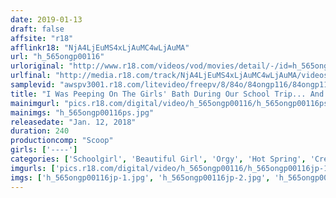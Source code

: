 ```yaml
---
date: 2019-01-13
draft: false
affsite: "r18"
afflinkr18: "NjA4LjEuMS4xLjAuMC4wLjAuMA"
url: "h_565ongp00116"
urloriginal: "http://www.r18.com/videos/vod/movies/detail/-/id=h_565ongp00116"
urlfinal: "http://media.r18.com/track/NjA4LjEuMS4xLjAuMC4wLjAuMA/videos/vod/movies/detail/-/id=h_565ongp00116"
samplevid: "awspv3001.r18.com/litevideo/freepv/8/84o/84ongp116/84ongp116_dmb_w.mp4"
title: "I Was Peeping On The Girls' Bath During Our School Trip... And I Got To See My Favorite Girl's Pussy Hair! And I Even Got A Peek At Her Pussy Too!! When I Was About To Get Caught I Pretended To Pass Out, And Then The Girls Came Over To Check On Me Because They Were Worried And Started Giving Me Mouth-To-Mouth!! Now I'm Having Creampie Raw Footage Sex With All These Bashful Blushing Girls!!"
mainimgurl: "pics.r18.com/digital/video/h_565ongp00116/h_565ongp00116ps.jpg"
mainimgs: "h_565ongp00116ps.jpg"
releasedate: "Jan. 12, 2018"
duration: 240
productioncomp: "Scoop"
girls: ['----']
categories: ['Schoolgirl', 'Beautiful Girl', 'Orgy', 'Hot Spring', 'Creampie', 'Over 4 Hours', 'Hi-Def']
imgurls: ['pics.r18.com/digital/video/h_565ongp00116/h_565ongp00116jp-1.jpg', 'pics.r18.com/digital/video/h_565ongp00116/h_565ongp00116jp-2.jpg', 'pics.r18.com/digital/video/h_565ongp00116/h_565ongp00116jp-3.jpg', 'pics.r18.com/digital/video/h_565ongp00116/h_565ongp00116jp-4.jpg', 'pics.r18.com/digital/video/h_565ongp00116/h_565ongp00116jp-5.jpg', 'pics.r18.com/digital/video/h_565ongp00116/h_565ongp00116jp-6.jpg', 'pics.r18.com/digital/video/h_565ongp00116/h_565ongp00116jp-7.jpg', 'pics.r18.com/digital/video/h_565ongp00116/h_565ongp00116jp-8.jpg', 'pics.r18.com/digital/video/h_565ongp00116/h_565ongp00116jp-9.jpg', 'pics.r18.com/digital/video/h_565ongp00116/h_565ongp00116jp-10.jpg', 'pics.r18.com/digital/video/h_565ongp00116/h_565ongp00116jp-11.jpg', 'pics.r18.com/digital/video/h_565ongp00116/h_565ongp00116jp-12.jpg', 'pics.r18.com/digital/video/h_565ongp00116/h_565ongp00116jp-13.jpg', 'pics.r18.com/digital/video/h_565ongp00116/h_565ongp00116jp-14.jpg', 'pics.r18.com/digital/video/h_565ongp00116/h_565ongp00116jp-15.jpg', 'pics.r18.com/digital/video/h_565ongp00116/h_565ongp00116jp-16.jpg', 'pics.r18.com/digital/video/h_565ongp00116/h_565ongp00116jp-17.jpg', 'pics.r18.com/digital/video/h_565ongp00116/h_565ongp00116jp-18.jpg', 'pics.r18.com/digital/video/h_565ongp00116/h_565ongp00116jp-19.jpg', 'pics.r18.com/digital/video/h_565ongp00116/h_565ongp00116jp-20.jpg']
imgs: ['h_565ongp00116jp-1.jpg', 'h_565ongp00116jp-2.jpg', 'h_565ongp00116jp-3.jpg', 'h_565ongp00116jp-4.jpg', 'h_565ongp00116jp-5.jpg', 'h_565ongp00116jp-6.jpg', 'h_565ongp00116jp-7.jpg', 'h_565ongp00116jp-8.jpg', 'h_565ongp00116jp-9.jpg', 'h_565ongp00116jp-10.jpg', 'h_565ongp00116jp-11.jpg', 'h_565ongp00116jp-12.jpg', 'h_565ongp00116jp-13.jpg', 'h_565ongp00116jp-14.jpg', 'h_565ongp00116jp-15.jpg', 'h_565ongp00116jp-16.jpg', 'h_565ongp00116jp-17.jpg', 'h_565ongp00116jp-18.jpg', 'h_565ongp00116jp-19.jpg', 'h_565ongp00116jp-20.jpg']
---
```

